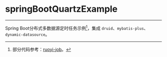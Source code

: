 # springBootQuartzExample

------

Spring Boot分布式多数据源定时任务示例[^1]，集成 `druid`、`mybatis-plus`、`dynamic-datasource`。


[^1]: 部分代码参考：[ruoyi-job](https://gitee.com/y_project/RuoYi-Cloud/tree/master/ruoyi-modules/ruoyi-job)。